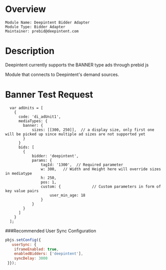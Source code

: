 # Overview

```
Module Name: Deepintent Bidder Adapter
Module Type: Bidder Adapter
Maintainer: prebid@deepintent.com
```

# Description

Deepintent currently supports the BANNER type ads through prebid js

Module that connects to Deepintent's demand sources.

# Banner Test Request
```
  var adUnits = [
    {
      code: 'di_adUnit1',
      mediaTypes: {
        banner: {
            sizes: [[300, 250]],  // a display size, only first one will be picked up since multiple ad sizes are not supported yet 
        }
      }
      bids: [
        {
            bidder: 'deepintent',
            params: {
                tagId: '1300',  // Required parameter
                w: 300,   // Width and Height here will override sizes in mediatype
                h: 250,
                pos: 1,
                custom: {              // Custom parameters in form of key value pairs
                    user_min_age: 18
                }
            }
        }
      ]
    }
  ];
```

###Recommended User Sync Configuration

```javascript
pbjs.setConfig({
   userSync: {
    iframeEnabled: true,
    enabledBidders: ['deepintent'],
    syncDelay: 3000
 }});


```
